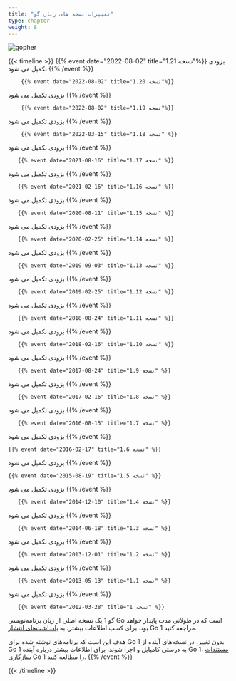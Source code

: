 ```yaml
---
title: "تغییرات نسخه های زبان گو"
type: chapter
weight: 8
---
```


 ![gopher](../../assets/img/content/changes/logo.png)
 

{{< timeline >}}
	    {{% event date="2022-08-02" title="نسخه 1.21"%}}
بزودی تکمیل می شود
    {{% /event %}}

	    {{% event date="2022-08-02" title="نسخه 1.20"%}}
بزودی تکمیل می شود 
    {{% /event %}}

	    {{% event date="2022-08-02" title="نسخه 1.19"%}}
بزودی تکمیل می شود 
    {{% /event %}}

	    {{% event date="2022-03-15" title="نسخه 1.18" %}}
بزودی تکمیل می شود
    {{% /event %}}

       {{% event date="2021-08-16" title="نسخه 1.17" %}}
بزودی تکمیل می شود
    {{% /event %}}

       {{% event date="2021-02-16" title="نسخه 1.16" %}}
بزودی تکمیل می شود
    {{% /event %}}

       {{% event date="2020-08-11" title="نسخه 1.15" %}}
بزودی تکمیل می شود
    {{% /event %}}

       {{% event date="2020-02-25" title="نسخه 1.14" %}}
بزودی تکمیل می شود
    {{% /event %}}

       {{% event date="2019-09-03" title="نسخه 1.13" %}}
بزودی تکمیل می شود
    {{% /event %}}

       {{% event date="2019-02-25" title="نسخه 1.12" %}}
بزودی تکمیل می شود
    {{% /event %}}

       {{% event date="2018-08-24" title="نسخه 1.11" %}}
بزودی تکمیل می شود
    {{% /event %}}

       {{% event date="2018-02-16" title="نسخه 1.10" %}}
بزودی تکمیل می شود
    {{% /event %}}

       {{% event date="2017-08-24" title="نسخه 1.9" %}}
بزودی تکمیل می شود
    {{% /event %}}

       {{% event date="2017-02-16" title="نسخه 1.8" %}}
بزودی تکمیل می شود
    {{% /event %}}

       {{% event date="2016-08-15" title="نسخه 1.7" %}}
بزودی تکمیل می شود
    {{% /event %}}


    {{% event date="2016-02-17" title="نسخه 1.6" %}}
بزودی تکمیل می شود
    {{% /event %}}


    {{% event date="2015-08-19" title="نسخه 1.5" %}}
بزودی تکمیل می شود
    {{% /event %}}

       {{% event date="2014-12-10" title="نسخه 1.4" %}}
بزودی تکمیل می شود
    {{% /event %}}

       {{% event date="2014-06-18" title="نسخه 1.3" %}}
بزودی تکمیل می شود
    {{% /event %}}

       {{% event date="2013-12-01" title="نسخه 1.2" %}}
بزودی تکمیل می شود
    {{% /event %}}

       {{% event date="2013-05-13" title="نسخه 1.1" %}}
بزودی تکمیل می شود
    {{% /event %}}

       {{% event date="2012-03-28" title="نسخه 1" %}}
گو 1 یک نسخه اصلی از زبان برنامه‌نویسی Go است که در طولانی مدت پایدار خواهد بود. برای کسب اطلاعات بیشتر، به [یادداشت‌های انتشار](https://go.dev/doc/go1.html) Go 1 مراجعه کنید.

هدف این است که برنامه‌های نوشته شده برای Go 1 بدون تغییر، در نسخه‌های آینده از Go 1 به درستی کامپایل و اجرا شوند. برای اطلاعات بیشتر درباره آینده Go 1، [مستندات سازگاری](https://go.dev/doc/go1compat.html) Go 1 را مطالعه کنید.
    {{% /event %}}

{{< /timeline >}}

